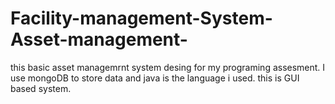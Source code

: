 # Facility-management-System-Asset-management-
this basic asset managemrnt system desing for my programing assesment.
I use mongoDB to store data and java is the language i used.
this is GUI based system.
